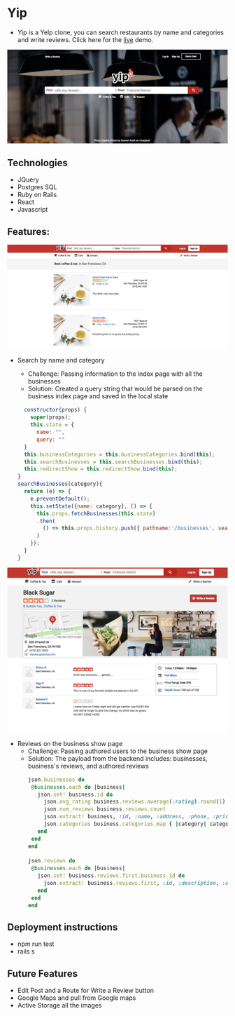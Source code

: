 # Yip

* Yip is a Yelp clone, you can search restaurants by name and categories and write reviews. Click here for the [live](https://yip2018.herokuapp.com/#/) demo.

![Splash Page](app/assets/images/splash-page.png)

## Technologies
  * JQuery
  * Postgres SQL
  * Ruby on Rails
  * React
  * Javascript

## Features:
![All Business](app/assets/images/all-businesses.png)
  * Search by name and category
      * Challenge: Passing information to the index page with all the businesses
      * Solution: Created a query string that would be parsed on the business index page and saved in the local state

      ``` javascript
        constructor(props) {
          super(props);
          this.state = {
            name: "",
            query: ""
        }
        this.businessCategories = this.businessCategories.bind(this);
        this.searchBusinesses = this.searchBusinesses.bind(this);
        this.redirectShow = this.redirectShow.bind(this);
      }
      searchBusinesses(category){
        return (e) => {
          e.preventDefault();
          this.setState({name: category}, () => {
            this.props.fetchBusinesses(this.state)
            .then(
              () => this.props.history.push({ pathname:'/businesses', search: `?name=${category}`})
            )
          });
        }
      }
      ```
![Business Show](app/assets/images/business-show.png)
  * Reviews on the business show page
    * Challenge: Passing authored users to the business show page
    * Solution: The payload from the backend includes: businesses, business's reviews, and authored reviews
         ``` ruby
        json.businesses do
          @businesses.each do |business|
            json.set! business.id do
              json.avg_rating business.reviews.average(:rating).round(1)
              json.num_reviews business.reviews.count
              json.extract! business, :id, :name, :address, :phone, :price
              json.categories business.categories.map { |category| category.title }
            end
          end
        end

        json.reviews do
          @businesses.each do |business|
            json.set! business.reviews.first.business_id do
              json.extract! business.reviews.first, :id, :description, :author_id, :business_id, :rating
            end
          end
        end
      ```


## Deployment instructions
   *  npm run test
   *  rails s

## Future Features
  *  Edit Post and a Route for Write a Review button
  *  Google Maps and pull from Google maps
  *  Active Storage all the images
